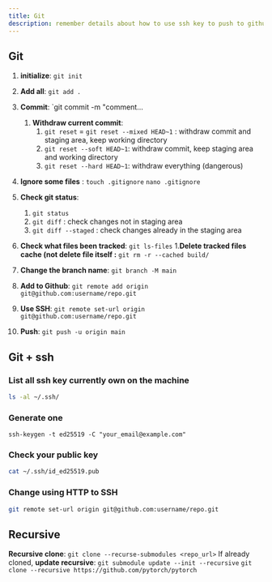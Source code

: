 ```yaml
---
title: Git
description: remember details about how to use ssh key to push to github
---
```

## Git 

1. **initialize**: `git init`
2. **Add all**: `git add .`
3. **Commit**: `git commit -m "comment...
	1. **Withdraw current commit**: 
		1. `git reset` = `git reset --mixed HEAD~1` : withdraw commit and staging area, keep working directory
		2. `git reset --soft HEAD~1`: withdraw commit, keep staging area and working directory
		3. `git reset --hard HEAD~1`: withdraw everything (dangerous)

4. **Ignore some files** : `touch .gitignore` `nano .gitignore`
5. **Check git status**: 
	1. `git status`
	2. `git diff` : check changes not in staging area
	3. `git diff --staged` : check changes already in the staging area
6. **Check what files been tracked**: `git ls-files`
	1.**Delete tracked files cache (not delete file itself :** `git rm -r --cached build/`
7. **Change the branch name**: `git branch -M main`
8. **Add to Github**: `git remote add origin git@github.com:username/repo.git`
9. **Use SSH**: `git remote set-url origin git@github.com:username/repo.git`
10. **Push**: `git push -u origin main`



## Git + ssh
### List all ssh key currently own on the machine

```bash
ls -al ~/.ssh/
```


### Generate one 
`ssh-keygen -t ed25519 -C "your_email@example.com"`



### Check your public key
```bash
cat ~/.ssh/id_ed25519.pub
```


### Change using HTTP  to SSH
```bash
git remote set-url origin git@github.com:username/repo.git
```


## Recursive
**Recursive clone**: `git clone --recurse-submodules <repo_url>`
If already cloned, **update recursive**: `git submodule update --init --recursive`
`git clone --recursive https://github.com/pytorch/pytorch`